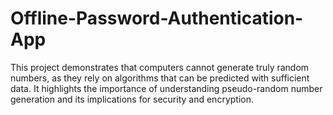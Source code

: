 # Offline-Password-Authentication-App
This project demonstrates that computers cannot generate truly random numbers, as they rely on algorithms that can be predicted with sufficient data. It highlights the importance of understanding pseudo-random number generation and its implications for security and encryption.
